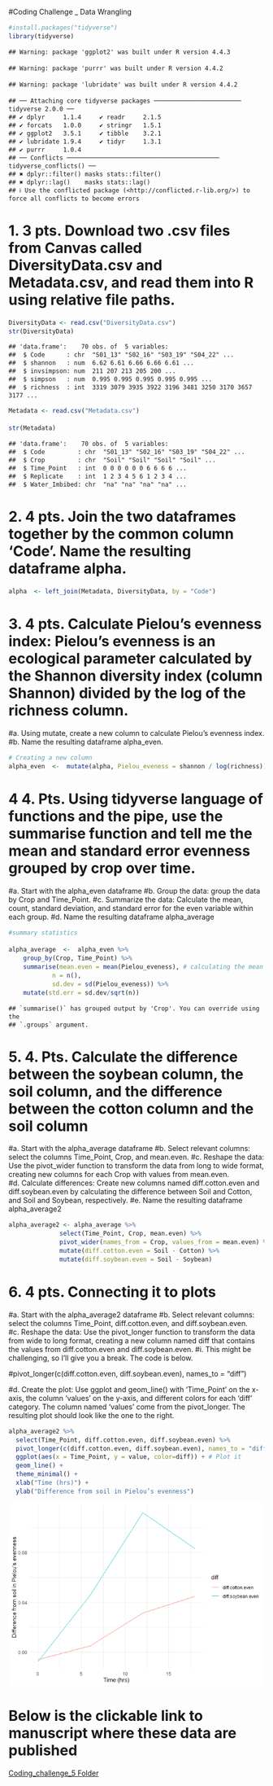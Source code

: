 \#Coding Challenge \_ Data Wrangling

``` r
#install.packages("tidyverse")
library(tidyverse)
```

    ## Warning: package 'ggplot2' was built under R version 4.4.3

    ## Warning: package 'purrr' was built under R version 4.4.2

    ## Warning: package 'lubridate' was built under R version 4.4.2

    ## ── Attaching core tidyverse packages ──────────────────────── tidyverse 2.0.0 ──
    ## ✔ dplyr     1.1.4     ✔ readr     2.1.5
    ## ✔ forcats   1.0.0     ✔ stringr   1.5.1
    ## ✔ ggplot2   3.5.1     ✔ tibble    3.2.1
    ## ✔ lubridate 1.9.4     ✔ tidyr     1.3.1
    ## ✔ purrr     1.0.4     
    ## ── Conflicts ────────────────────────────────────────── tidyverse_conflicts() ──
    ## ✖ dplyr::filter() masks stats::filter()
    ## ✖ dplyr::lag()    masks stats::lag()
    ## ℹ Use the conflicted package (<http://conflicted.r-lib.org/>) to force all conflicts to become errors

# 1. 3 pts. Download two .csv files from Canvas called DiversityData.csv and Metadata.csv, and read them into R using relative file paths.

``` r
DiversityData <- read.csv("DiversityData.csv")
str(DiversityData)
```

    ## 'data.frame':    70 obs. of  5 variables:
    ##  $ Code      : chr  "S01_13" "S02_16" "S03_19" "S04_22" ...
    ##  $ shannon   : num  6.62 6.61 6.66 6.66 6.61 ...
    ##  $ invsimpson: num  211 207 213 205 200 ...
    ##  $ simpson   : num  0.995 0.995 0.995 0.995 0.995 ...
    ##  $ richness  : int  3319 3079 3935 3922 3196 3481 3250 3170 3657 3177 ...

``` r
Metadata <- read.csv("Metadata.csv")

str(Metadata)
```

    ## 'data.frame':    70 obs. of  5 variables:
    ##  $ Code         : chr  "S01_13" "S02_16" "S03_19" "S04_22" ...
    ##  $ Crop         : chr  "Soil" "Soil" "Soil" "Soil" ...
    ##  $ Time_Point   : int  0 0 0 0 0 0 6 6 6 6 ...
    ##  $ Replicate    : int  1 2 3 4 5 6 1 2 3 4 ...
    ##  $ Water_Imbibed: chr  "na" "na" "na" "na" ...

# 2. 4 pts. Join the two dataframes together by the common column ‘Code’. Name the resulting dataframe alpha.

``` r
alpha  <- left_join(Metadata, DiversityData, by = "Code")
```

# 3. 4 pts. Calculate Pielou’s evenness index: Pielou’s evenness is an ecological parameter calculated by the Shannon diversity index (column Shannon) divided by the log of the richness column.

\#a. Using mutate, create a new column to calculate Pielou’s evenness
index. \#b. Name the resulting dataframe alpha_even.

``` r
# Creating a new column
alpha_even  <-  mutate(alpha, Pielou_eveness = shannon / log(richness))
```

# 4 4. Pts. Using tidyverse language of functions and the pipe, use the summarise function and tell me the mean and standard error evenness grouped by crop over time.

\#a. Start with the alpha_even dataframe \#b. Group the data: group the
data by Crop and Time_Point. \#c. Summarize the data: Calculate the
mean, count, standard deviation, and standard error for the even
variable within each group. \#d. Name the resulting dataframe
alpha_average

``` r
#summary statistics

alpha_average  <-  alpha_even %>%
    group_by(Crop, Time_Point) %>%
    summarise(mean.even = mean(Pielou_eveness), # calculating the mean richness, stdeviation, and standard error
            n = n(), 
            sd.dev = sd(Pielou_eveness)) %>%
    mutate(std.err = sd.dev/sqrt(n))
```

    ## `summarise()` has grouped output by 'Crop'. You can override using the
    ## `.groups` argument.

# 5. 4. Pts. Calculate the difference between the soybean column, the soil column, and the difference between the cotton column and the soil column

\#a. Start with the alpha_average dataframe \#b. Select relevant
columns: select the columns Time_Point, Crop, and mean.even.
\#c. Reshape the data: Use the pivot_wider function to transform the
data from long to wide format, creating new columns for each Crop with
values from mean.even. \#d. Calculate differences: Create new columns
named diff.cotton.even and diff.soybean.even by calculating the
difference between Soil and Cotton, and Soil and Soybean, respectively.
\#e. Name the resulting dataframe alpha_average2

``` r
alpha_average2 <- alpha_average %>%
              select(Time_Point, Crop, mean.even) %>%
              pivot_wider(names_from = Crop, values_from = mean.even) %>%
              mutate(diff.cotton.even = Soil - Cotton) %>%
              mutate(diff.soybean.even = Soil - Soybean)
```

# 6. 4 pts. Connecting it to plots

\#a. Start with the alpha_average2 dataframe \#b. Select relevant
columns: select the columns Time_Point, diff.cotton.even, and
diff.soybean.even. \#c. Reshape the data: Use the pivot_longer function
to transform the data from wide to long format, creating a new column
named diff that contains the values from diff.cotton.even and
diff.soybean.even. \#i. This might be challenging, so I’ll give you a
break. The code is below.

\#pivot_longer(c(diff.cotton.even, diff.soybean.even), names_to =
“diff”)

\#d. Create the plot: Use ggplot and geom_line() with ‘Time_Point’ on
the x-axis, the column ‘values’ on the y-axis, and different colors for
each ‘diff’ category. The column named ‘values’ come from the
pivot_longer. The resulting plot should look like the one to the right.

``` r
alpha_average2 %>%
  select(Time_Point, diff.cotton.even, diff.soybean.even) %>%
  pivot_longer(c(diff.cotton.even, diff.soybean.even), names_to = "diff") %>%
  ggplot(aes(x = Time_Point, y = value, color=diff)) + # Plot it 
  geom_line() +
  theme_minimal() +
  xlab("Time (hrs)") +
  ylab("Difference from soil in Pielou’s evenness")
```

![](Coding_challenge_DataWrangling_files/figure-gfm/unnamed-chunk-6-1.png)<!-- -->

# Below is the clickable link to manuscript where these data are published

[Coding_challenge_5
Folder](https://github.com/ppg0001/PLPA_Assignment/tree/main/Coding_challenge_5)
